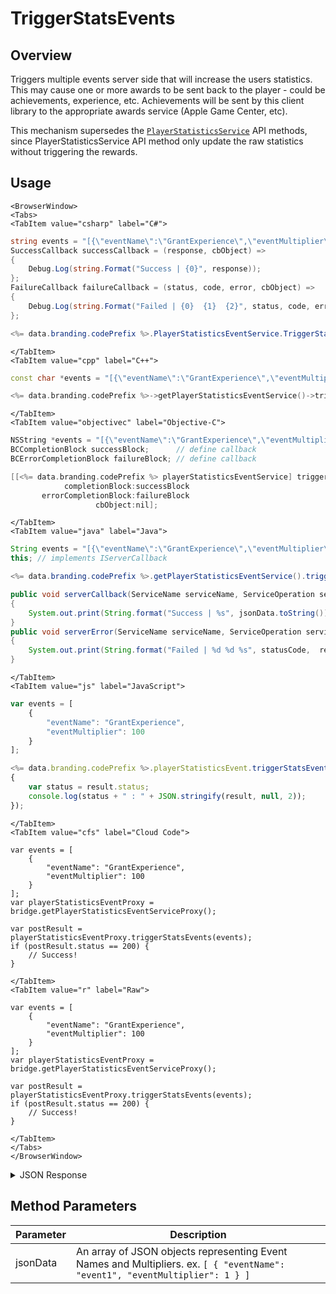# TriggerStatsEvents
## Overview
Triggers multiple events server side that will increase the users statistics. This may cause one or more awards to be sent back to the player - could be achievements, experience, etc. Achievements will be sent by this client library to the appropriate awards service (Apple Game Center, etc).

This mechanism supersedes the [<code>PlayerStatisticsService</code>](/api/capi/playerstats) API methods, since PlayerStatisticsService API method only update the raw statistics without triggering the rewards.

<PartialServop service_name="playerStatisticsEvent" operation_name="TRIGGER_MULTIPLE" />

## Usage

```mdx-code-block
<BrowserWindow>
<Tabs>
<TabItem value="csharp" label="C#">
```

```csharp
string events = "[{\"eventName\":\"GrantExperience\",\"eventMultiplier\":100}]";
SuccessCallback successCallback = (response, cbObject) =>
{
    Debug.Log(string.Format("Success | {0}", response));
};
FailureCallback failureCallback = (status, code, error, cbObject) =>
{
    Debug.Log(string.Format("Failed | {0}  {1}  {2}", status, code, error));
};

<%= data.branding.codePrefix %>.PlayerStatisticsEventService.TriggerStatsEvents(events, successCallback, failureCallback);
```

```mdx-code-block
</TabItem>
<TabItem value="cpp" label="C++">
```

```cpp
const char *events = "[{\"eventName\":\"GrantExperience\",\"eventMultiplier\":100}]";

<%= data.branding.codePrefix %>->getPlayerStatisticsEventService()->triggerStatsEvents(events, this);
```

```mdx-code-block
</TabItem>
<TabItem value="objectivec" label="Objective-C">
```

```objectivec
NSString *events = "[{\"eventName\":\"GrantExperience\",\"eventMultiplier\":100}]";
BCCompletionBlock successBlock;      // define callback
BCErrorCompletionBlock failureBlock; // define callback

[[<%= data.branding.codePrefix %> playerStatisticsEventService] triggerStatsEvents:events
            completionBlock:successBlock
       errorCompletionBlock:failureBlock
                   cbObject:nil];
```

```mdx-code-block
</TabItem>
<TabItem value="java" label="Java">
```

```java
String events = "[{\"eventName\":\"GrantExperience\",\"eventMultiplier\":100}]";
this; // implements IServerCallback

<%= data.branding.codePrefix %>.getPlayerStatisticsEventService().triggerStatsEvents(events, this);

public void serverCallback(ServiceName serviceName, ServiceOperation serviceOperation, JSONObject jsonData)
{
    System.out.print(String.format("Success | %s", jsonData.toString()));
}
public void serverError(ServiceName serviceName, ServiceOperation serviceOperation, int statusCode, int reasonCode, String jsonError)
{
    System.out.print(String.format("Failed | %d %d %s", statusCode,  reasonCode, jsonError.toString()));
}
```

```mdx-code-block
</TabItem>
<TabItem value="js" label="JavaScript">
```

```javascript
var events = [
    {
        "eventName": "GrantExperience",
        "eventMultiplier": 100
    }
];

<%= data.branding.codePrefix %>.playerStatisticsEvent.triggerStatsEvents(events, result =>
{
	var status = result.status;
	console.log(status + " : " + JSON.stringify(result, null, 2));
});
```

```mdx-code-block
</TabItem>
<TabItem value="cfs" label="Cloud Code">
```

```cfscript
var events = [
    {
        "eventName": "GrantExperience",
        "eventMultiplier": 100
    }
];
var playerStatisticsEventProxy = bridge.getPlayerStatisticsEventServiceProxy();

var postResult = playerStatisticsEventProxy.triggerStatsEvents(events);
if (postResult.status == 200) {
    // Success!
}
```

```mdx-code-block
</TabItem>
<TabItem value="r" label="Raw">
```

```cfscript
var events = [
    {
        "eventName": "GrantExperience",
        "eventMultiplier": 100
    }
];
var playerStatisticsEventProxy = bridge.getPlayerStatisticsEventServiceProxy();

var postResult = playerStatisticsEventProxy.triggerStatsEvents(events);
if (postResult.status == 200) {
    // Success!
}
```

```mdx-code-block
</TabItem>
</Tabs>
</BrowserWindow>
```

<details>
<summary>JSON Response</summary>

```json
{
    "data": {
        "currency": {
            "credits": {
                "awarded": 10000,
                "balance": 10000,
                "consumed": 0,
                "purchased": 0
            },
            "test": {
                "awarded": 0,
                "balance": 0,
                "consumed": 0,
                "purchased": 0
            }
        },
        "rewardDetails": {},
        "rewards": {
            "currency": {
                "credits": 10000
            }
        }
    },
    "status": 200
}
```
</details>

## Method Parameters
Parameter | Description
--------- | -----------
jsonData | An array of JSON objects representing Event Names and Multipliers.  ex. `[ { "eventName": "event1", "eventMultiplier": 1 } ]`



